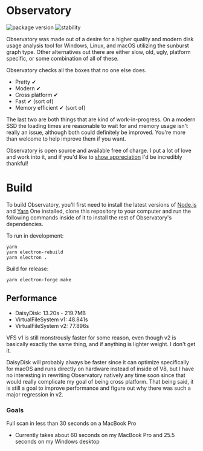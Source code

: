 # Observatory
![package version](https://img.shields.io/badge/observatory-v0.3.0-12142d.svg)
![stability](https://img.shields.io/badge/stability-beta-6680f2.svg)

Observatory was made out of a desire for a higher quality and modern disk usage
analysis tool for Windows, Linux, and macOS utilizing the sunburst graph type.
Other alternatives out there are either slow, old, ugly, platform specific, or
some combination of all of these.

Observatory checks all the boxes that no one else does.

- Pretty ✔
- Modern ✔
- Cross platform ✔
- Fast ✔ (sort of)
- Memory efficient ✔ (sort of)

The last two are both things that are kind of work-in-progress. On a modern SSD
the loading times are reasonable to wait for and memory usage isn't really an issue,
although both could definitely be improved. You're more than welcome to help improve
them if you want.

Observatory is open source and available free of charge. I put a lot of love and work into it, and
if you'd like to [show appreciation](https://cash.app/$partheseas) I'd be incredibly thankful!

# Build
To build Observatory, you'll first need to install the latest versions of [Node.js](https://nodejs.org)
and [Yarn](https://yarnpkg.com) One installed, clone this repository
to your computer and run the following commands inside of it to install the rest of
Observatory's dependencies.

To run in development:
```shell
yarn
yarn electron-rebuild
yarn electron .
```

Build for release:
```shell
yarn electron-forge make
```

## Performance
- DaisyDisk: 13.20s - 219.7MB
- VirtualFileSystem v1: 48.841s
- VirtualFileSystem v2: 77.896s

VFS v1 is still monstrously faster for some reason, even though v2 is basically
exactly the same thing, and if anything is lighter weight. I don't get it.

DaisyDisk will probably always be faster since it can optimize specifically for
macOS and runs directly on hardware instead of inside of V8, but I have no
interesting in rewriting Observatory natively any time soon since that would
really complicate my goal of being cross platform. That being said, it is still
a goal to improve performance and figure out why there was such a major
regression in v2.

### Goals
Full scan in less than 30 seconds on a MacBook Pro
- Currently takes about 60 seconds on my MacBook Pro and 25.5 seconds on my Windows desktop
